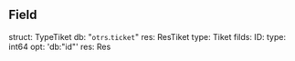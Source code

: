 ## Field

struct: TypeTiket
db: "`otrs`.`ticket`"
res: ResTiket
type: Tiket
filds:
    ID:
      type: int64
      opt: 'db:"id"'
      res: Res